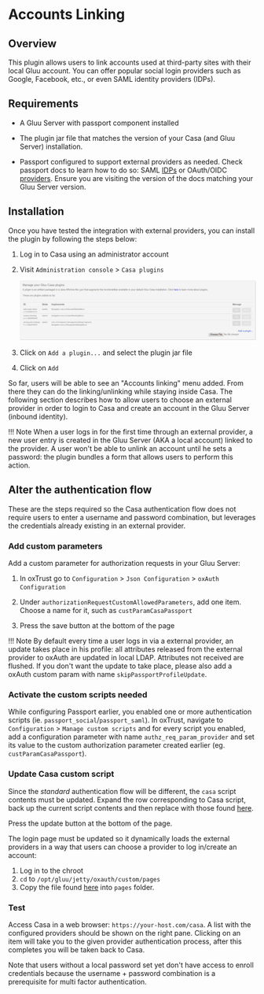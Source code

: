 # Accounts Linking
## Overview
This plugin allows users to link accounts used at third-party sites with their local Gluu account. You can offer popular social login providers such as Google, Facebook, etc., or even SAML identity providers (IDPs).

## Requirements

- A Gluu Server with passport component installed

- The plugin jar file that matches the version of your Casa (and Gluu Server) installation.

- Passport configured to support external providers as needed. Check passport docs to learn how to do so: SAML [IDPs](https://www.gluu.org/docs/ce/authn-guide/inbound-saml-passport/) or OAuth/OIDC [providers](https://www.gluu.org/docs/ce/authn-guide/passport/). Ensure you are visiting the version of the docs matching your Gluu Server version.

## Installation

Once you have tested the integration with external providers, you can install the plugin by following the steps below:

1. Log in to Casa using an administrator account

1. Visit `Administration console` > `Casa plugins`

    ![plugins page](../img/plugins/plugins314.png)

1. Click on `Add a plugin...` and select the plugin jar file

1. Click on `Add` 

So far, users will be able to see an "Accounts linking" menu added. From there they can do the linking/unlinking while staying inside Casa. The following section describes how to allow users to choose an external provider in order to login to Casa and create an account in the Gluu Server (inbound identity).

!!! Note
    When a user logs in for the first time through an external provider, a new user entry is created in the Gluu Server (AKA a local account) linked to the provider. A user won't be able to unlink an account until he sets a password: the plugin bundles a form that allows users to perform this action.

## Alter the authentication flow

These are the steps required so the Casa authentication flow does not require users to enter a username and password combination, but leverages the credentials already existing in an external provider.

### Add custom parameters

Add a custom parameter for authorization requests in your Gluu Server: 

1. In oxTrust go to `Configuration` > `Json Configuration` > `oxAuth Configuration`

1. Under `authorizationRequestCustomAllowedParameters`, add one item. Choose a name for it, such as `custParamCasaPassport`

1. Press the save button at the bottom of the page

!!! Note
    By default every time a user logs in via a external provider, an update takes place in his profile: all attributes
released from the external provider to oxAuth are updated in local LDAP. Attributes not received are flushed. If you don't
want the update to take place, please also add a oxAuth custom param with name `skipPassportProfileUpdate`.

### Activate the custom scripts needed

While configuring Passport earlier, you enabled one or more authentication scripts (ie. `passport_social`/`passport_saml`). In oxTrust, navigate to `Configuration` > `Manage custom scripts` and for every script you enabled, add a configuration parameter with name `authz_req_param_provider` and set its value to the custom authorization parameter created earlier (eg. `custParamCasaPassport`).

### Update Casa custom script

Since the *standard* authentication flow will be different, the `casa` script contents must be updated. Expand the row corresponding to Casa script, back up the current script contents and then replace with those found [here](https://github.com/GluuFederation/casa-ee-plugins/raw/master/account-linking/extras/casa.py).

Press the update button at the bottom of the page.

The login page must be updated so it dynamically loads the external providers in a way that users can choose a provider to log in/create an account:

1. Log in to the chroot
1. `cd` to `/opt/gluu/jetty/oxauth/custom/pages`
1. Copy the file found [here](https://github.com/GluuFederation/casa-ee-plugins/raw/master/account-linking/extras/casa.xhtml) into `pages` folder.

### Test

Access Casa in a web browser: `https://your-host.com/casa`. A list with the configured providers should be shown on the right pane. Clicking on an item will take you to the given provider authentication process, after this completes you will be taken back to Casa.

Note that users without a local password set yet don't have access to enroll credentials because the username + password combination is  a prerequisite for multi factor authentication.
